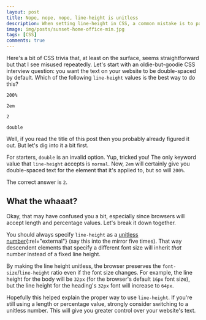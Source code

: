 ```yaml
---
layout: post
title: Nope, nope, nope, line-height is unitless
description: When setting line-height in CSS, a common mistake is to pass a specific unit for the value. Here's why we should be following the preferred approach and set line-height to a unitless value.
image: img/posts/sunset-home-office-min.jpg
tags: [CSS]
comments: true
---
```


Here's a bit of CSS trivia that, at least on the surface, seems straightforward but that I see misused repeatedly. Let's start with an oldie-but-goodie CSS interview question: you want the text on your website to be double-spaced by default. Which of the following `line-height` values is the best way to do this?

```
200%

2em

2

double
```

Well, if you read the title of this post then you probably already figured it out. But let's dig into it a bit first.

For starters, `double` is an invalid option. Yup, tricked you! The only keyword value that `line-height` accepts is `normal`. Now, `2em` will certainly give you double-spaced text for the element that it's applied to, but so will `200%`.

The correct answer is `2`.

## What the whaaat?

Okay, that may have confused you a bit, especially since browsers will accept length and percentage values. Let's break it down together.

You should always specify `line-height` as a [unitless number](https://developer.mozilla.org/en-US/docs/Web/CSS/line-height#Prefer_unitless_numbers_for_line-height_values){:rel="external"} (say this into the mirror five times). That way descendent elements that specify a different font size will inherit _that_ number instead of a fixed line height.

By making the line height unitless, the browser preserves the `font-size`/`line-height` ratio even if the font size changes. For example, the line height for the body will be `32px` (for the browser's default `16px` font size), but the line height for the heading's `32px` font will increase to `64px`.

Hopefully this helped explain the proper way to use `line-height`. If you're still using a length or percentage value, strongly consider switching to a unitless number. This will give you greater control over your website's text.